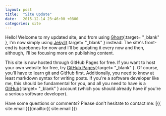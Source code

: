 ```yaml
---
layout: post
title:  "Site Update"
date:   2015-12-14 23:46:00 +0800
categories: site
---
```


Hello! Welcome to my updated site, and from using [Ghost](https://ghost.org){:target= "_blank" }, I'm now simply using [Jekyll](http://jekyllrb.com){:target= "_blank" } instead. The site's front-end is barebones for now and I'll be updating it every now and then, although, I'll be focusing more on publishing content.

This site is now hosted through GitHub Pages for free. If you want to host your own website for free, try [GitHub Pages](https://pages.github.com){:target= "_blank" }. Of course, you'll have to learn git and GitHub first. Additionally, you need to know at least markdown syntax for writing posts. If you're a software developer like me, this should be fundamental for you, and all you need to have is a [GitHub](https://github.com){:target= "_blank" } account (which you should already have if you're a serious software developer).

Have some questions or comments? Please don't hesitate to contact me: [{{ site.email }}](mailto:{{ site.email }})
